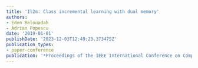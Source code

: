 ```yaml
---
title: 'Il2m: Class incremental learning with dual memory'
authors:
- Eden Belouadah
- Adrian Popescu
date: '2019-01-01'
publishDate: '2023-12-03T12:49:23.373475Z'
publication_types:
- paper-conference
publication: '*Proceedings of the IEEE International Conference on Computer Vision*'
---
```

